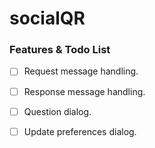 # socialQR #
### Features & Todo List ###
- [ ] Request message handling.
- [ ] Response message handling.
- [ ] Question dialog.
- [ ] Update preferences dialog.
 
